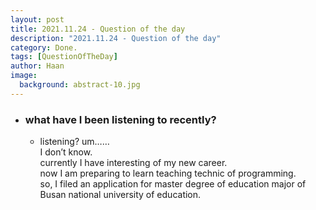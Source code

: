 ```yaml
---
layout: post
title: 2021.11.24 - Question of the day
description: "2021.11.24 - Question of the day" 
category: Done.
tags: [QuestionOfTheDay]
author: Haan
image:
  background: abstract-10.jpg
---
```


* ### what have I been listening to recently?
  * listening? um……    
  I don’t know.    
  currently I have interesting of my new career.    
  now I am preparing to learn teaching technic of programming.    
  so, I filed an application for master degree of education major of Busan national university of education. 